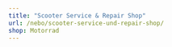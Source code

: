 ```yaml
---
title: "Scooter Service & Repair Shop"
url: /nebo/scooter-service-und-repair-shop/
shop: Motorrad
---
```

